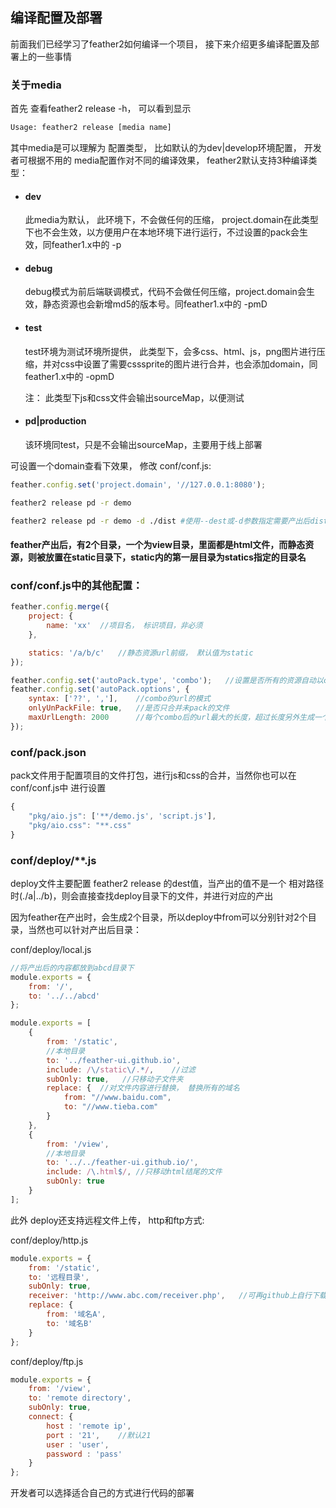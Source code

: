 ## 编译配置及部署

前面我们已经学习了feather2如何编译一个项目， 接下来介绍更多编译配置及部署上的一些事情

### 关于media

首先 查看feather2 release -h， 可以看到显示

```sh
Usage: feather2 release [media name]
```

其中media是可以理解为 配置类型， 比如默认的为dev|develop环境配置， 开发者可根据不用的 media配置作对不同的编译效果， feather2默认支持3种编译类型：

* #### dev

    此media为默认， 此环境下，不会做任何的压缩， project.domain在此类型下也不会生效，以方便用户在本地环境下进行运行，不过设置的pack会生效，同feather1.x中的 -p

* #### debug
    debug模式为前后端联调模式，代码不会做任何压缩，project.domain会生效，静态资源也会新增md5的版本号。同feather1.x中的 -pmD

* #### test 

    test环境为测试环境所提供， 此类型下，会多css、html、js，png图片进行压缩，并对css中设置了需要csssprite的图片进行合并，也会添加domain，同feather1.x中的 -opmD

    注： 此类型下js和css文件会输出sourceMap，以便测试

* #### pd|production

    该环境同test，只是不会输出sourceMap，主要用于线上部署

可设置一个domain查看下效果， 修改 conf/conf.js:

```js
feather.config.set('project.domain', '//127.0.0.1:8080'); 
```

```sh
feather2 release pd -r demo
```

```sh
feather2 release pd -r demo -d ./dist #使用--dest或-d参数指定需要产出后dist目录，必须使用相对路径，否则会直接调用deploy配置项，没有则报错
```

#### feather产出后，有2个目录，一个为view目录，里面都是html文件，而静态资源，则被放置在static目录下，static内的第一层目录为statics指定的目录名

### conf/conf.js中的其他配置：

```js
feather.config.merge({
    project: {
        name: 'xx'  //项目名， 标识项目，非必须
    },

    statics: '/a/b/c'   //静态资源url前缀， 默认值为static
});

feather.config.set('autoPack.type', 'combo');   //设置是否所有的资源自动以combo方式合并
feather.config.set('autoPack.options', {
    syntax: ['??', ','],    //combo的url的模式
    onlyUnPackFile: true,   //是否只合并未pack的文件
    maxUrlLength: 2000      //每个combo后的url最大的长度，超过长度另外生成一个url
});
```

### conf/pack.json

pack文件用于配置项目的文件打包，进行js和css的合并，当然你也可以在conf/conf.js中 进行设置

```js
{
    "pkg/aio.js": ['**/demo.js', 'script.js'],
    "pkg/aio.css": "**.css"
}
```



### conf/deploy/**.js

deploy文件主要配置 feather2 release 的dest值，当产出的值不是一个 相对路径时(./a|../b)，则会直接查找deploy目录下的文件，并进行对应的产出

因为feather在产出时，会生成2个目录，所以deploy中from可以分别针对2个目录，当然也可以针对产出后目录：

conf/deploy/local.js

```js
//将产出后的内容都放到abcd目录下
module.exports = {
    from: '/',
    to: '../../abcd'
};
```


```js
module.exports = [
    {
        from: '/static',
        //本地目录
        to: '../feather-ui.github.io',
        include: /\/static\/.*/,    //过滤
        subOnly: true,   //只移动子文件夹
        replace: {  //对文件内容进行替换， 替换所有的域名
            from: "//www.baidu.com",
            to: "//www.tieba.com"
        }
    },
    {
        from: '/view',
        //本地目录
        to: '../../feather-ui.github.io/',
        include: /\.html$/, //只移动html结尾的文件
        subOnly: true
    }
];
```

此外 deploy还支持远程文件上传， http和ftp方式:

conf/deploy/http.js
```js
module.exports = {
    from: '/static',
    to: '远程目录',
    subOnly: true,
    receiver: 'http://www.abc.com/receiver.php',   //可再github上自行下载，地址：http://feather-team.github.io/vendor/receiver.php
    replace: {
        from: '域名A',
        to: '域名B'
    }
};
```

conf/deploy/ftp.js

```js
module.exports = {
    from: '/view',
    to: 'remote directory',
    subOnly: true,
    connect: {
        host : 'remote ip',
        port : '21',    //默认21
        user : 'user',
        password : 'pass'
    }
};
```

开发者可以选择适合自己的方式进行代码的部署

